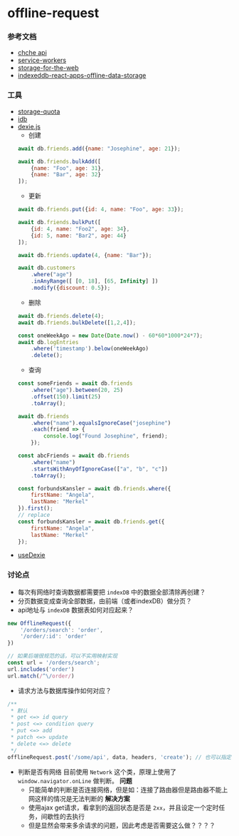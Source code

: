 # offline-request

### 参考文档
- [chche api](https://web.dev/cache-api-quick-guide/)
- [service-workers](https://developers.google.com/web/fundamentals/primers/service-workers)
- [storage-for-the-web](https://web.dev/storage-for-the-web/)
- [indexeddb-react-apps-offline-data-storage](https://blog.logrocket.com/dexie-js-indexeddb-react-apps-offline-data-storage/)

### 工具
- [storage-quota](https://storage-quota.glitch.me/)
- [idb](https://github.com/jakearchibald/idb)
- [dexie.js](https://dexie.org/)
    - 创建
    ```js
    await db.friends.add({name: "Josephine", age: 21});

    await db.friends.bulkAdd([
        {name: "Foo", age: 31},
        {name: "Bar", age: 32}
    ]);
    ```
    - 更新
    ```js
    await db.friends.put({id: 4, name: "Foo", age: 33});

    await db.friends.bulkPut([
        {id: 4, name: "Foo2", age: 34},
        {id: 5, name: "Bar2", age: 44}
    ]);

    await db.friends.update(4, {name: "Bar"});

    await db.customers
        .where("age")
        .inAnyRange([ [0, 18], [65, Infinity] ])
        .modify({discount: 0.5});
    ```
    - 删除
    ```js
    await db.friends.delete(4);
    await db.friends.bulkDelete([1,2,4]);

    const oneWeekAgo = new Date(Date.now() - 60*60*1000*24*7);
    await db.logEntries
        .where('timestamp').below(oneWeekAgo)
        .delete();
    ```
    - 查询
    ```js
    const someFriends = await db.friends
        .where("age").between(20, 25)
        .offset(150).limit(25)
        .toArray();

    await db.friends
        .where("name").equalsIgnoreCase("josephine")
        .each(friend => {
            console.log("Found Josephine", friend);
        });
    
    const abcFriends = await db.friends
        .where("name")
        .startsWithAnyOfIgnoreCase(["a", "b", "c"])
        .toArray();

    const forbundsKansler = await db.friends.where({
        firstName: "Angela",
        lastName: "Merkel"
    }).first();
    // replace
    const forbundsKansler = await db.friends.get({
        firstName: "Angela",
        lastName: "Merkel"
    });
    ```
- [useDexie](https://github.com/ttessarolo/useDexie)

### 讨论点
- 每次有网络时查询数据都需要把 `indexDB` 中的数据全部清除再创建？
- 分页数据变成查询全部数据，由前端（或者indexDB）做分页？
- api地址与 `indexDB` 数据表如何对应起来？
```js
new OfflineRequest({
    '/orders/search': 'order',
    '/order/:id': 'order'
})

// 如果后端很规范的话，可以不实用映射实现
const url = '/orders/search';
url.includes('order')
url.match(/^\/order/)
```
- 请求方法与数据库操作如何对应？
```js
/**
 * 默认
 * get <=> id query
 * post <=> condition query
 * put <=> add
 * patch <=> update
 * delete <=> delete
 */
offlineRequest.post('/some/api', data, headers, 'create'); // 也可以指定
```
- 判断是否有网络
目前使用 `Network` 这个类，原理上使用了 `window.navigator.onLine` 做判断。
**问题**
    - 只能简单的判断是否连接网络，但是如：连接了路由器但是路由器不能上网这样的情况是无法判断的
**解决方案**
    - 使用ajax get请求，看拿到的返回状态是否是 `2xx`，并且设定一个定时任务，间歇性的去执行
    - 但是显然会带来多余请求的问题，因此考虑是否需要这么做？？？？
 